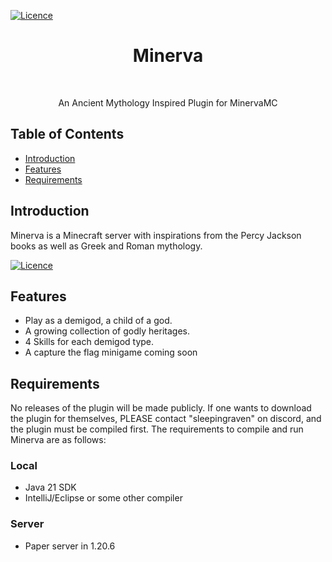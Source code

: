 [![Licence](https://img.shields.io/github/license/Ileriayo/markdown-badges?style=for-the-badge)](./LICENSE)
<h1 align="center"> Minerva </h1> <br>

<p align="center">
  An Ancient Mythology Inspired Plugin for MinervaMC
</p>

## Table of Contents

- [Introduction](#introduction)
- [Features](#features)
- [Requirements](#requirements)


## Introduction

Minerva is a Minecraft server with inspirations from the Percy Jackson books as well as Greek and Roman mythology.


[![Licence](https://img.shields.io/github/license/Ileriayo/markdown-badges?style=for-the-badge)](./LICENSE)

## Features

* Play as a demigod, a child of a god.
* A growing collection of godly heritages.
* 4 Skills for each demigod type.
* A capture the flag minigame coming soon

## Requirements
No releases of the plugin will be made publicly. If one wants to download the plugin for themselves, PLEASE contact "sleepingraven" on discord, and the plugin must be compiled first. The requirements to compile and run Minerva are as follows:

### Local
* Java 21 SDK
* IntelliJ/Eclipse or some other compiler


### Server
* Paper server in 1.20.6
